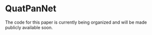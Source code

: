 # QuatPanNet
The code for this paper is currently being organized and will be made publicly available soon.
